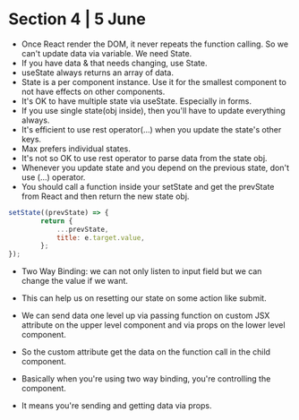 # Section 4 | 5 June 

* Once React render the DOM, it never repeats the function calling. So we can't update data via variable. We need State.
* If you have data & that needs changing, use State.
* useState always returns an array of data.
* State is a per component instance. Use it for the smallest component to not have effects on other components.
* It's OK to have multiple state via useState. Especially in forms.
* If you use single state(obj inside), then you'll have to update everything always.
* It's efficient to use rest operator(...) when you update the state's other keys.
* Max prefers individual states.
* It's not so OK to use rest operator to parse data from the state obj.
* Whenever you update state and you depend on the previous state, don't use (...) operator.
* You should call a function inside your setState and get the prevState from React and then return the new state obj.

```js
setState((prevState) => {
		return {
			...prevState,
			title: e.target.value,
		};
});
```


* Two Way Binding: we can not only listen to input field but we can change the value if we want.
* This can help us on resetting our state on some action like submit.

* We can send data one level up via passing function on custom JSX attribute on the upper level component and via props on the lower level component.
* So the custom attribute get the data on the function call in the child component.


* Basically when you're using two way binding, you're controlling the component. 
* It means you're sending and getting data via props.




